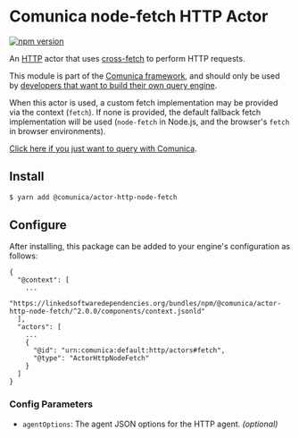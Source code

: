 # Comunica node-fetch HTTP Actor

[![npm version](https://badge.fury.io/js/%40comunica%2Factor-http-node-fetch.svg)](https://www.npmjs.com/package/@comunica/actor-http-node-fetch)

An [HTTP](https://github.com/comunica/comunica/tree/master/packages/bus-http) actor that
uses [cross-fetch](https://www.npmjs.com/package/cross-fetch) to perform HTTP requests.

This module is part of the [Comunica framework](https://github.com/comunica/comunica),
and should only be used by [developers that want to build their own query engine](https://comunica.dev/docs/modify/).

When this actor is used, a custom fetch implementation may be provided via the context (`fetch`).
If none is provided, the default fallback fetch implementation will be used (`node-fetch` in Node.js, and the browser's `fetch` in browser environments).

[Click here if you just want to query with Comunica](https://comunica.dev/docs/query/).

## Install

```bash
$ yarn add @comunica/actor-http-node-fetch
```

## Configure

After installing, this package can be added to your engine's configuration as follows:
```text
{
  "@context": [
    ...
    "https://linkedsoftwaredependencies.org/bundles/npm/@comunica/actor-http-node-fetch/^2.0.0/components/context.jsonld"  
  ],
  "actors": [
    ...
    {
      "@id": "urn:comunica:default:http/actors#fetch",
      "@type": "ActorHttpNodeFetch"
    }
  ]
}
```

### Config Parameters

* `agentOptions`: The agent JSON options for the HTTP agent. _(optional)_
